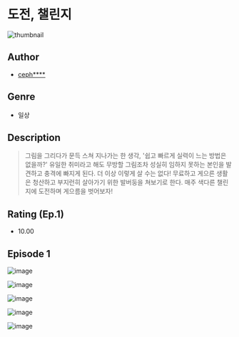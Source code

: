 # 도전, 챌린지
![thumbnail](https://image-comic.pstatic.net/user_contents_data/challenge_comic/2023/05/24/upload_3978148742265397813_480x623.jpeg)

## Author
- [ceph****](https://comic.naver.com/artistTitle?id=367019)

## Genre
- 일상

## Description
> 그림을 그리다가 문득 스쳐 지나가는 한 생각, '쉽고 빠르게 실력이 느는 방법은 없을까?' 유일한 취미라고 해도 무방할 그림조차 성실히 임하지 못하는 본인을 발견하고 충격에 빠지게 된다. 더 이상 이렇게 살 수는 없다! 무료하고 게으른 생활은 청산하고 부지런히 살아가기 위한 발버둥을 쳐보기로 한다. 매주 색다른 챌린지에 도전하며 게으름을 벗어보자!


## Rating (Ep.1)
- 10.00

## Episode 1
![image](https://image-comic.pstatic.net/user_contents_data/challenge_comic/2023/05/25/367019/upload_4120853269854761780.jpeg)

![image](https://image-comic.pstatic.net/user_contents_data/challenge_comic/2023/05/25/367019/upload_4049409208338244452.jpeg)

![image](https://image-comic.pstatic.net/user_contents_data/challenge_comic/2023/05/25/367019/upload_3847026680643661872.jpeg)

![image](https://image-comic.pstatic.net/user_contents_data/challenge_comic/2023/05/25/367019/upload_3546646701759738211.jpeg)

![image](https://image-comic.pstatic.net/user_contents_data/challenge_comic/2023/05/25/367019/upload_3703423671632017765.jpeg)

